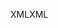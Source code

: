 <span data-ttu-id="65ac0-101">XML</span><span class="sxs-lookup"><span data-stu-id="65ac0-101">XML</span></span>